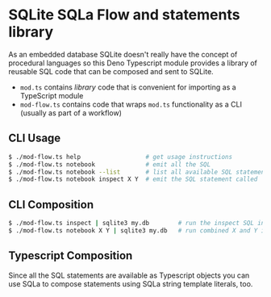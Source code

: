 # SQLite SQLa Flow and statements library

As an embedded database SQLite doesn't really have the concept of procedural
languages so this Deno Typescript module provides a library of reusable SQL code
that can be composed and sent to SQLite.

- `mod.ts` contains _library_ code that is convenient for importing as a
  TypeScript module
- `mod-flow.ts` contains code that wraps `mod.ts` functionality as a CLI
  (usually as part of a workflow)

## CLI Usage

```bash
$ ./mod-flow.ts help                  # get usage instructions
$ ./mod-flow.ts notebook              # emit all the SQL
$ ./mod-flow.ts notebook --list       # list all available SQL statement keys
$ ./mod-flow.ts notebook inspect X Y  # emit the SQL statement called `inspect`, then `X`, then `Y`
```

## CLI Composition

```bash
$ ./mod-flow.ts inspect | sqlite3 my.db        # run the inspect SQL in my.db
$ ./mod-flow.ts notebook X Y | sqlite3 my.db   # run combined X and Y in my.db
```

## Typescript Composition

Since all the SQL statements are available as Typescript objects you can use
SQLa to compose statements using SQLa string template literals, too.
